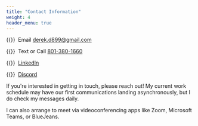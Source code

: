 ```yaml
---
title: "Contact Information"
weight: 4
header_menu: true
---
```


{{<icon class="fa fa-envelope">}}&nbsp; Email [derek.d899@gmail.com](mailto:your-email@your-domain.com)

{{<icon class="fa fa-phone">}}&nbsp; Text or Call [801-380-1660](tel:+491111555555)

{{<icon class="fa fa-linkedin">}}&nbsp; [LinkedIn](<https://www.linkedin.com/in/derek-edwards-26b59040/>)

{{<icon class="fa fa-discord">}}&nbsp; [Discord](<https://discordapp.com/users/terminallysilly#3045/>)

If you're interested in getting in touch, please reach out! My current work schedule may have our first communications landing asynchronously, but I do check my messages daily.

I can also arrange to meet via videoconferencing apps like Zoom, Microsoft Teams, or BlueJeans.

